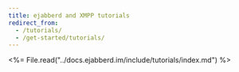 ```yaml
---
title: ejabberd and XMPP tutorials
redirect_from:
  - /tutorials/
  - /get-started/tutorials/
---
```


<%= File.read("../docs.ejabberd.im/include/tutorials/index.md") %>
